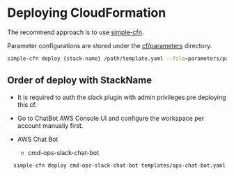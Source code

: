 # Deploying CloudFormation

The recommend approach is to use [simple-cfn](https://www.npmjs.com/package/simple-cfn).

Parameter configurations are stored under the [cf/parameters](./cf/parameters) directory.

```bash
simple-cfn deploy {stack-name} /path/template.yaml --file=parameters/path/type.{env}.yaml
```

## Order of deploy with StackName

- It is required to auth the slack plugin with admin privileges pre deploying this cf. 
- Go to ChatBot AWS Console UI and configure the workspace per account manually first.

- AWS Chat Bot
  - cmd-ops-slack-chat-bot
```bash
  simple-cfn deploy cmd-ops-slack-chat-bot templates/ops-chat-bot.yaml --file=parameters/ops-chat-bot.yaml
```